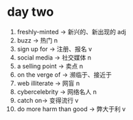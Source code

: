 # day two

1. freshly-minted -> 新兴的、新出现的 adj
2. buzz -> 热门 n
3. sign up for -> 注册、报名 v
4. social media -> 社交媒体 n
5. a selling point -> 卖点 n
6. on the verge of -> 濒临于、接近于
7. web illiterate -> 网盲 n
8. cybercelebrity -> 网络名人 n
9. catch on-> 变得流行 v
10. do more harm than good -> 弊大于利 v
